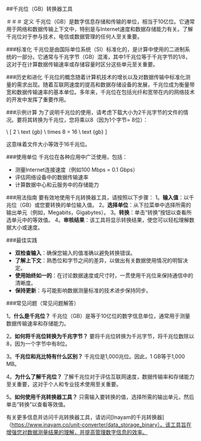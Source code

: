 ##千兆位（GB）转换器工具

＃＃＃ 定义
千兆位（GB）是数字信息存储和传输的单位，相当于10亿位。它通常用于网络和数据传输上下文中，特别是与Internet速度和数据存储能力有关。了解千兆位对于参与技术，电信或数据管理的任何人至关重要。

###标准化
千兆位是由国际单位系统（SI）标准化的，是计算中使用的二进制系统的一部分。它通常与千兆字节（GB）混淆，其中1千兆位等于千兆字节的1/8，这对于在计算数据传输速率或存储容量时区分这些单元至关重要。

###历史和进化
千兆位的概念随着计算机技术的增长以及对数据传输中标准化测量的需求出现。随着互联网速度的提高和数据存储设备的发展，千兆位成为衡量带宽和数据传输速率的基本单位。多年来，千兆位在包括光纤和宽带在内的网络技术的开发中发挥了重要作用。

###示例计算
为了说明千兆位的使用，请考虑下载大小为2千兆字节的文件的情况。要将其转换为千兆位，您将乘以8（因为1个字节= 8位）：

\ [
2 \ text {gb} \ times 8 = 16 \ text {gb}
\]

这意味着文件大小等效于16千兆位。

###使用单位
千兆位在各种应用中广泛使用，包括：
- 测量Internet连接速度（例如100 Mbps = 0.1 Gbps）
- 评估网络设备中的数据传输速率
- 计算数据中心和云服务中的存储能力

###用法指南
要有效地使用千兆转换器工具，请按照以下步骤：
1。**输入值**：以千兆位（GB）或您要转换的单位输入值。
2。**选择单位**：从下拉菜单中选择所需的输出单元（例如，Megabits，Gigabytes）。
3。**转换**：单击“转换”按钮以查看所选单元中的等效值。
4。**审核结果**：该工具将显示转换结果，使您可以轻松理解数据大小或速度。

###最佳实践
-  **双检查输入**：确保您输入的值准确以避免转换错误。
-  **了解上下文**：熟悉位和字节之间的差异，以做出有关数据使用情况的明智决定。
-  **使用始终如一的**：在讨论数据速度或尺寸时，一贯使用千兆位来保持通信中的清晰度。
-  **保持更新**：与可能影响数据测量标准的技术进步保持同步。

###常见问题（常见问题解答）

1。**什么是千兆位？**
千兆位（GB）是等于10亿位的数字信息单位，通常用于测量数据传输速率和存储能力。

2。**如何将千兆位转换为千兆字节？**
要将千兆位转换为千兆字节，将千兆位数除以8，因为一个字节中有8位。

3。**千兆位和兆比特有什么区别？**
千兆位是1,000兆位。因此，1 GB等于1,000 MB。

4。**为什么了解千兆位？**
了解千兆位对于评估互联网速度，数据传输率和存储能力至关重要，这对于个人和专业技术使用至关重要。

5。**如何使用千兆转换器工具？**
只需输入要转换的值，选择所需的输出单元，然后单击“转换”以查看等效值。

有关更多信息并访问千兆转换器工具，请访问[Inayam的千兆转换器]（https://www.inayam.co/unit-converter/data_storage_binary）。该工具旨在增强您对数据测量结果的理解，并提高管理数字信息的效率。